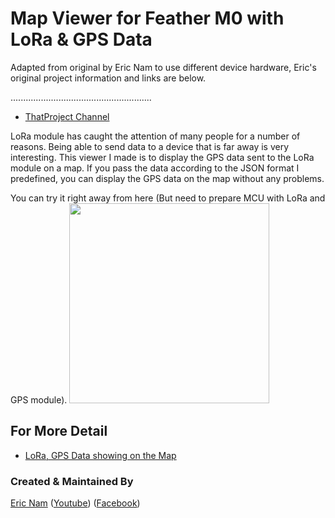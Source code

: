 # Map Viewer for Feather M0 with LoRa & GPS Data

Adapted from original by Eric Nam to use different device hardware, Eric's original project information and links are below.

........................................................

* [ThatProject Channel](https://youtube.com/ThatProject) 

LoRa module has caught the attention of many people for a number of reasons. Being able to send data to a device that is far away is very interesting. This viewer I made is to display the GPS data sent to the LoRa module on a map. If you pass the data according to the JSON format I predefined, you can display the GPS data on the map without any problems.

You can try it right away from here (But need to prepare MCU with LoRa and GPS module). 
<a href="https://0015.github.io/LoRa_GPS_Viewer">
<img width="320" src="https://github.com/0015/LoRa_GPS_Viewer/blob/main/misc/demo.gif">
</a>

## For More Detail

* [LoRa, GPS Data showing on the Map](https://youtu.be/zJvDw4UVDLc) 

### Created & Maintained By

[Eric Nam](https://github.com/0015)
([Youtube](https://youtube.com/ThatProject))
([Facebook](https://www.facebook.com/groups/138965931539175))